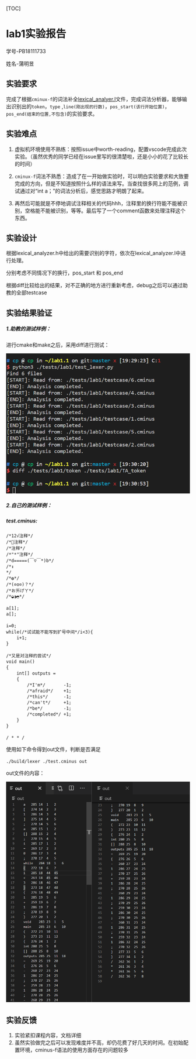 [TOC]

# lab1实验报告

学号-PB18111733

姓名-蒲明昱

## 实验要求

完成了根据`cminux-f`的词法补全[lexical_analyer.l](./src/lexer/lexical_analyzer.l)文件，完成词法分析器，能够输出识别出的`token`，`type` ,`line(刚出现的行数)`，`pos_start(该行开始位置)`，`pos_end(结束的位置,不包含)`的实验要求。

## 实验难点

1. 虚拟机环境使用不熟练：按照issue中worth-reading，配置vscode完成此次实验。（虽然优秀的同学已经在issue里写的很清楚啦，还是小小的花了比较长的时间）
2. `cminux-f`词法不熟悉：造成了在一开始做实验时，可以明白实验要求和大致要完成的方向，但是不知道按照什么样的语法来写。当查找很多网上的范例，调试通过对“int a；”的词法分析后，感觉思路才明朗了起来。

3. 再然后可能就是不停地调试注释相关的代码hhh，注释里的换行符能不能被识别，空格能不能被识别，等等。最后写了一个comment函数来处理注释这个东西。

## 实验设计

根据lexical_analyzer.h中给出的需要识别的字符，依次在lexical_analyzer.l中进行处理。

分别考虑不同情况下的换行，pos_start 和 pos_end

根据diff比较给出的结果，对不正确的地方进行重新考虑，debug之后可以通过助教的全部testcase

## 实验结果验证

##### 1.助教的测试样例：

进行cmake和make之后，采用diff进行测试：

![avatar](img/testcase.png)


##### 2.自己的测试样例：

##### test.cminus:

```
/*12√注释*/
/*🙂注释*/
/*注释*/
/*"*"注释*/
/*d=====(￣▽￣*)b*/
/*↕
*/
/*◍*/
/*(⊙o⊙)？*/
/*おㄞげㄚ*/
/*◒◑◓*/

a[1];
a[];

i=0;
while(/*试试能不能写到扩号中间*/i<3){
    i+1;
}

/*又是对注释的尝试*/
void main()
{
    int[] outputs =
    {
        /*I'm*/       -1;
        /*afraid*/    +1;
        /*this*/      -1;
        /*can't*/     +1;
        /*be*/        -1;
        /*completed*/ +1;
    }
}

/ * * /
```

使用如下命令得到out文件，判断是否满足

`./build/lexer ./test.cminus out`

out文件的内容：

![avatar](img/out.png)


## 实验反馈

1. 实验紧扣课程内容，文档详细
2. 虽然实验做完之后可以发现难度并不高，却仍花费了好几天的时间。在初始配置环境，cminus-f语法的使用方面存在的问题较多

